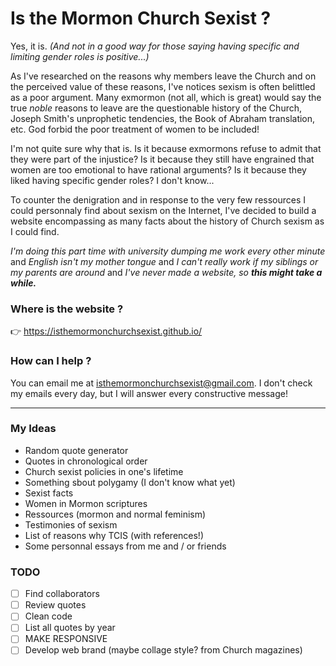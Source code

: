 Is the Mormon Church Sexist ?
=============================

Yes, it is. *(And not in a good way for those saying having specific and limiting gender roles is positive...)*

As I've researched on the reasons why members leave the Church and on the perceived value of these reasons, I've notices sexism is often belittled as a poor argument. Many exmormon (not all, which is great) would say the true *noble* reasons to leave are the questionable history of the Church, Joseph Smith's unprophetic tendencies, the Book of Abraham translation, etc. God forbid the poor treatment of women to be included! 

I'm not quite sure why that is. Is it because exmormons refuse to admit that they were part of the injustice? Is it because they still have engrained that women are too emotional to have rational arguments? Is it because they liked having specific gender roles? I don't  know...

To counter the denigration and in response to the very few ressources I could personnaly find about sexism on the Internet, I've decided to build a website encompassing as many facts about the history of Church sexism as I could find.

_I'm doing this part time with university dumping me work every other minute_ and _English isn't my mother tongue_ and _I can't really work if my siblings or my parents are around_ and _I've never made a website, so **this might take a while.**_

### Where is the website ?
👉 https://isthemormonchurchsexist.github.io/

### How can I help ?
You can email me at isthemormonchurchsexist@gmail.com. 
I don't check my emails every day, but I will answer every constructive message!

______

### My Ideas
- Random quote generator
- Quotes in chronological order
- Church sexist policies in one's lifetime
- Something sbout polygamy (I don't know what yet)
- Sexist facts
- Women in Mormon scriptures
- Ressources (mormon and normal feminism)
- Testimonies of sexism
- List of reasons why TCIS (with references!)
- Some personnal essays from me and / or friends

### TODO
- [ ] Find collaborators
- [ ] Review quotes
- [ ] Clean code
- [ ] List all quotes by year
- [ ] MAKE RESPONSIVE
- [ ] Develop web brand (maybe collage style? from Church magazines)
